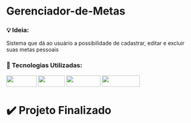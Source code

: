 # Gerenciador-de-Metas

### 💡 Ideia:
Sistema que dá ao usuário a possibilidade de cadastrar, editar e excluir suas metas pessoais

### 🧰 Tecnologias Utilizadas:
<img height="30" width="80" src="https://img.shields.io/badge/HTML5-E34F26?style=for-the-badge&logo=html5&logoColor=white"/>
<img height="30" width="70" src="https://img.shields.io/badge/PHP-777BB4?style=for-the-badge&logo=php&logoColor=white"/>
<img height="30" width="90" src="https://img.shields.io/badge/MySQL-00000F?style=for-the-badge&logo=mysql&logoColor=white"/>
<img height="30" width="100" src="https://img.shields.io/badge/Bootstrap-563D7C?style=for-the-badge&logo=bootstrap&logoColor=white"/>

# ✔️ Projeto Finalizado 
